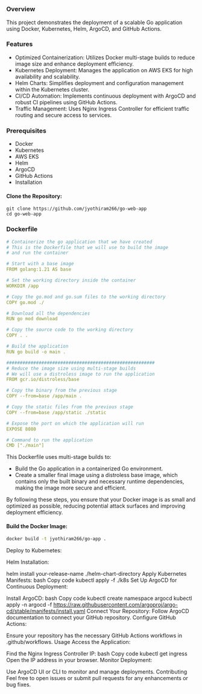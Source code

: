 # 
### Overview
This project demonstrates the deployment of a scalable Go application using Docker, Kubernetes, Helm, ArgoCD, and GitHub Actions.

### Features
- Optimized Containerization: Utilizes Docker multi-stage builds to reduce image size and enhance deployment efficiency.
- Kubernetes Deployment: Manages the application on AWS EKS for high availability and scalability.
- Helm Charts: Simplifies deployment and configuration management within the Kubernetes cluster.
- CI/CD Automation: Implements continuous deployment with ArgoCD and robust CI pipelines using GitHub Actions.
- Traffic Management: Uses Nginx Ingress Controller for efficient traffic routing and secure access to services.

### Prerequisites
- Docker
- Kubernetes
- AWS EKS
- Helm
- ArgoCD
- GitHub Actions
- Installation

#### Clone the Repository:
```
git clone https://github.com/jyothiram266/go-web-app
cd go-web-app
```
### Dockerfile
```yaml
# Containerize the go application that we have created
# This is the Dockerfile that we will use to build the image
# and run the container

# Start with a base image
FROM golang:1.21 AS base

# Set the working directory inside the container
WORKDIR /app

# Copy the go.mod and go.sum files to the working directory
COPY go.mod ./

# Download all the dependencies
RUN go mod download

# Copy the source code to the working directory
COPY . .

# Build the application
RUN go build -o main .

#######################################################
# Reduce the image size using multi-stage builds
# We will use a distroless image to run the application
FROM gcr.io/distroless/base

# Copy the binary from the previous stage
COPY --from=base /app/main .

# Copy the static files from the previous stage
COPY --from=base /app/static ./static

# Expose the port on which the application will run
EXPOSE 8080

# Command to run the application
CMD ["./main"]
```
This Dockerfile uses multi-stage builds to:

- Build the Go application in a containerized Go environment.
- Create a smaller final image using a distroless base image, which contains only the built binary and necessary runtime dependencies, making the image more secure and efficient.

By following these steps, you ensure that your Docker image is as small and optimized as possible, reducing potential attack surfaces and improving deployment efficiency.

#### Build the Docker Image:

```bash
docker build -t jyothiram266/go-app .
```



Deploy to Kubernetes:

Helm Installation:

helm install your-release-name ./helm-chart-directory
Apply Kubernetes Manifests:
bash
Copy code
kubectl apply -f ./k8s
Set Up ArgoCD for Continuous Deployment:

Install ArgoCD:
bash
Copy code
kubectl create namespace argocd
kubectl apply -n argocd -f https://raw.githubusercontent.com/argoproj/argo-cd/stable/manifests/install.yaml
Connect Your Repository:
Follow ArgoCD documentation to connect your GitHub repository.
Configure GitHub Actions:

Ensure your repository has the necessary GitHub Actions workflows in .github/workflows.
Usage
Access the Application:

Find the Nginx Ingress Controller IP:
bash
Copy code
kubectl get ingress
Open the IP address in your browser.
Monitor Deployment:

Use ArgoCD UI or CLI to monitor and manage deployments.
Contributing
Feel free to open issues or submit pull requests for any enhancements or bug fixes.
